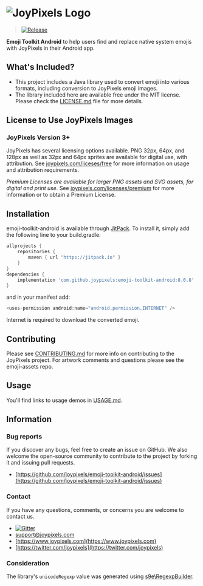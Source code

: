# ![JoyPixels Logo](https://www.joypixels.com/images/logos/logo-cyan.svg)

> [![Release](https://jitpack.io/v/joypixels/emoji-toolkit-android.svg)](https://github.com/joypixels/emoji-toolkit-android)

**Emoji Toolkit Android** to help users find and replace native system emojis with JoyPixels in their Android app.


## What's Included?

 - This project includes a Java library used to convert emoji into various formats, including conversion to JoyPixels emoji images.
 - The library included here are available free under the MIT license.  Please check the [LICENSE.md](LICENSE.md) file for more details.
 
 
## License to Use JoyPixels Images
 
### JoyPixels Version 3+
 
 JoyPixels has several licensing options available. PNG 32px, 64px, and 128px as well as 32px and 64px sprites are available for digital use, with attribution. See [joypixels.com/liceses/free](https://www.joypixels.com/licenses/free) for more information on usage and attribution requirements.
 
 *Premium Licenses are available for larger PNG assets and SVG assets, for digital and print use.* See [joypixels.com/licenses/premium](https://www.joypixels.com/licenses/premium) for more information or to obtain a Premium License.
 

## Installation

emoji-toolkit-android is available through [JitPack](https://jitpack.io). To install
it, simply add the following line to your build.gradle:

```gradle
allprojects {
    repositories {
        maven { url "https://jitpack.io" }
    }
}
dependencies {
    implementation 'com.github.joypixels:emoji-toolkit-android:8.0.8'
}
```
and in your manifest add:

```gradle
<uses-permission android:name="android.permission.INTERNET" />
```

Internet is required to download the converted emoji. 

## Contributing
Please see [CONTRIBUTING.md](CONTRIBUTING.md) for more info on contributing to the JoyPixels project. For artwork comments and questions please see the emoji-assets repo.

## Usage
You'll find links to usage demos in [USAGE.md](USAGE.md).


## Information

### Bug reports

If you discover any bugs, feel free to create an issue on GitHub. We also welcome the open-source community to contribute to the project by forking it and issuing pull requests.

 *  [https://github.com/joypixels/emoji-toolkit-android/issues](https://github.com/joypixels/emoji-toolkit-android/issues)


### Contact

If you have any questions, comments, or concerns you are welcome to contact us.

*  [![Gitter](https://badges.gitter.im/Join%20Chat.svg)](https://gitter.im/emojione/emojione?utm_source=badge&utm_medium=badge&utm_campaign=pr-badge)
* [support@joypixels.com](mailto:support@joypixels.com)
* [https://www.joypixels.com](https://www.joypixels.com)
* [https://twitter.com/joypixels](https://twitter.com/joypixels)

### Consideration
The library's `unicodeRegexp` value was generated using [s9e\RegexpBuilder](https://github.com/s9e/RegexpBuilder).
